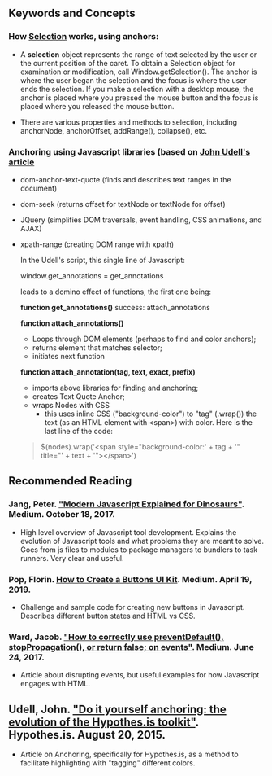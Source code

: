## Keywords and Concepts

### How [Selection](https://developer.mozilla.org/en-US/docs/Web/API/Selection) works, using anchors: 

- A **selection** object represents the range of text selected by the user or the current position of the caret. To obtain a Selection object for examination or modification, call Window.getSelection(). The anchor is where the user began the selection and the focus is where the user ends the selection. If you make a selection with a desktop mouse, the anchor is placed where you pressed the mouse button and the focus is placed where you released the mouse button.

- There are various properties and methods to selection, including anchorNode, anchorOffset, addRange(), collapse(), etc.

### Anchoring using Javascript libraries (based on [John Udell's article](https://web.hypothes.is/blog/do-it-yourself-anchoring-and-the-evolution-of-the-hypothesis-toolkit/)
- dom-anchor-text-quote (finds and describes text ranges in the document)
- dom-seek (returns offset for textNode or textNode for offset)
- JQuery (simplifies DOM traversals, event handling, CSS animations, and AJAX)
- xpath-range (creating DOM range with xpath)

	In the Udell's script, this single line of Javascript:

	window.get_annotations = get_annotations

	leads to a domino effect of functions, the first one being:

	**function get_annotations()**
	success: attach_annotations

	**function attach_annotations()**
	- Loops through DOM elements (perhaps to find and color anchors); 
	- returns element that matches selector; 
	- initiates next function

	**function attach_annotation(tag, text, exact, prefix)**
	- imports above libraries for finding and anchoring; 
	- creates Text Quote Anchor; 
	- wraps Nodes with CSS
		- this uses inline CSS ("background-color") to "tag" (.wrap()) the text (as an HTML element with &lt;span&gt;) with color. Here is the last line of the code:

	>	$(nodes).wrap('&lt;span style="background-color:' + tag + '" title="' + text + '"&gt;&lt;/span&gt;')

## Recommended Reading

### Jang, Peter. ["Modern Javascript Explained for Dinosaurs"](https://medium.com/the-node-js-collection/modern-javascript-explained-for-dinosaurs-f695e9747b70?source=linkShare-3707b10e3a30-1555718050&_branch_match_id=564540305931760406). Medium. October 18, 2017. 
- High level overview of Javascript tool development. Explains the evolution of Javascript tools and what problems they are meant to solve. Goes from js files to modules to package managers to bundlers to task runners. Very clear and useful.

### Pop, Florin. [How to Create a Buttons UI Kit](https://medium.freecodecamp.org/how-to-create-a-buttons-ui-kit-fdd354ee0815). Medium. April 19, 2019. 
- Challenge and sample code for creating new buttons in Javascript. Describes different button states and HTML vs CSS.

### Ward, Jacob. ["How to correctly use preventDefault(), stopPropagation(), or return false; on events"](https://medium.com/@jacobwarduk/how-to-correctly-use-preventdefault-stoppropagation-or-return-false-on-events-6c4e3f31aedb). Medium. June 24, 2017. 
- Article about disrupting events, but useful examples for how Javascript engages with HTML. 

## Udell, John. ["Do it yourself anchoring: the evolution of the Hypothes.is toolkit"](https://web.hypothes.is/blog/do-it-yourself-anchoring-and-the-evolution-of-the-hypothesis-toolkit/). Hypothes.is. August 20, 2015. 
- Article on Anchoring, specifically for Hypothes.is, as a method to facilitate highlighting with "tagging" different colors. 
